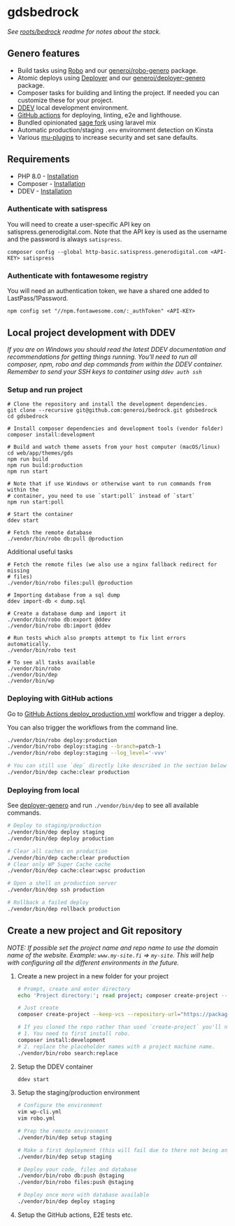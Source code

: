 # gdsbedrock

_See [roots/bedrock](https://github.com/roots/bedrock#readme) readme for notes about the stack._

## Genero features

* Build tasks using [Robo](https://robo.li/) and our [generoi/robo-genero](https://github.com/generoi/robo-genero) package.
* Atomic deploys using [Deployer](https://deployer.org/) and our [generoi/deployer-genero](https://github.com/generoi/deployer-genero) package.
* Composer tasks for building and linting the project. If needed you can customize these for your project.
* [DDEV](https://ddev.readthedocs.io/) local development environment.
* [GitHub actions](https://github.com/generoi/bedrock/tree/master/.github/workflows) for deploying, linting, e2e and lighthouse.
* Bundled opinionated [sage fork](https://github.com/generoi/bedrock/tree/master/web/app/themes/gds) using laravel mix
* Automatic production/staging `.env` environment detection on Kinsta
* Various [mu-plugins](https://github.com/generoi/bedrock/tree/master/web/app/mu-plugins) to increase security and set sane defaults.


## Requirements

* PHP 8.0 - [Installation](https://formulae.brew.sh/formula/php@8.0)
* Composer - [Installation](https://getcomposer.org/doc/00-intro.md#installation-linux-unix-macos)
* DDEV - [Installation](https://ddev.readthedocs.io/en/latest/users/install/ddev-installation/)

### Authenticate with satispress

You will need to create a user-specific API key on satispress.generodigital.com. Note that the API key is used as the username and the password is always `satispress`.

    composer config --global http-basic.satispress.generodigital.com <API-KEY> satispress

### Authenticate with fontawesome registry

You will need an authentication token, we have a shared one added to LastPass/1Password.

    npm config set "//npm.fontawesome.com/:_authToken" <API-KEY>

## Local project development with DDEV

_If you are on Windows you should read the latest DDEV documentation and recommendations for getting things running. You'll need to run all composer, npm, robo and dep commands from within the DDEV container. Remember to send your SSH keys to container using `ddev auth ssh`_

### Setup and run project

    # Clone the repository and install the development dependencies.
    git clone --recursive git@github.com:generoi/bedrock.git gdsbedrock
    cd gdsbedrock

    # Install composer dependencies and development tools (vendor folder)
    composer install:development

    # Build and watch theme assets from your host computer (macOS/linux)
    cd web/app/themes/gds
    npm run build
    npm run build:production
    npm run start

    # Note that if use Windows or otherwise want to run commands from within the
    # container, you need to use `start:poll` instead of `start`
    npm run start:poll

    # Start the container
    ddev start

    # Fetch the remote database
    ./vendor/bin/robo db:pull @production

Additional useful tasks

    # Fetch the remote files (we also use a nginx fallback redirect for missing
    # files)
    ./vendor/bin/robo files:pull @production

    # Importing database from a sql dump
    ddev import-db < dump.sql

    # Create a database dump and import it
    ./vendor/bin/robo db:export @ddev
    ./vendor/bin/robo db:import @ddev

    # Run tests which also prompts attempt to fix lint errors automatically.
    ./vendor/bin/robo test

    # To see all tasks available
    ./vendor/bin/robo
    ./vendor/bin/dep
    ./vendor/bin/wp

### Deploying with GitHub actions

Go to [GitHub Actions deploy_production.yml](https://github.com/generoi/gdsbedrock/actions/workflows/deploy_production.yml) workflow and trigger a deploy.

You can also trigger the workflows from the command line.

```sh
./vendor/bin/robo deploy:production
./vendor/bin/robo deploy:staging --branch=patch-1
./vendor/bin/robo deploy:staging --log_level='-vvv'

# You can still use `dep` directly like described in the section below
./vendor/bin/dep cache:clear production
```

### Deploying from local

See [deployer-genero](https://github.com/generoi/deployer-genero) and run `./vendor/bin/dep` to see all available commands.

```sh
# Deploy to staging/production
./vendor/bin/dep deploy staging
./vendor/bin/dep deploy production

# Clear all caches on production
./vendor/bin/dep cache:clear production
# Clear only WP Super Cache cache
./vendor/bin/dep cache:clear:wpsc production

# Open a shell on production server
./vendor/bin/dep ssh production

# Rollback a failed deploy
./vendor/bin/dep rollback production
```

## Create a new project and Git repository

_NOTE: If possible set the project name and repo name to use the domain name of the website. Example: `www.my-site.fi` => `my-site`. This will help with configuring all the different environments in the future._

1. Create a new project in a new folder for your project

    ```sh
    # Prompt, create and enter directory
    echo 'Project directory:'; read project; composer create-project --keep-vcs --repository-url="https://packagist.minasithil.genero.fi" generoi/bedrock:dev-master $project; cd $project;

    # Just create
    composer create-project --keep-vcs --repository-url="https://packagist.minasithil.genero.fi" generoi/bedrock:dev-master <project-dir>
    
    # If you cloned the repo rather than used `create-project` you'll need to:
    # 1. You need to first install robo.
    composer install:development
    # 2. replace the placeholder names with a project machine name.
    ./vendor/bin/robo search:replace
    ```

2. Setup the DDEV container

    ```sh
    ddev start
    ```

3. Setup the staging/production environment

    ```sh
    # Configure the environment
    vim wp-cli.yml
    vim robo.yml

    # Prep the remote environment
    ./vendor/bin/dep setup staging

    # Make a first deployment (this will fail due to there not being any database)
    ./vendor/bin/dep setup staging

    # Deploy your code, files and database
    ./vendor/bin/robo db:push @staging
    ./vendor/bin/robo files:push @staging

    # Deploy once more with database available
    ./vendor/bin/dep deploy staging
    ```

4. Setup the GitHub actions, E2E tests etc.
